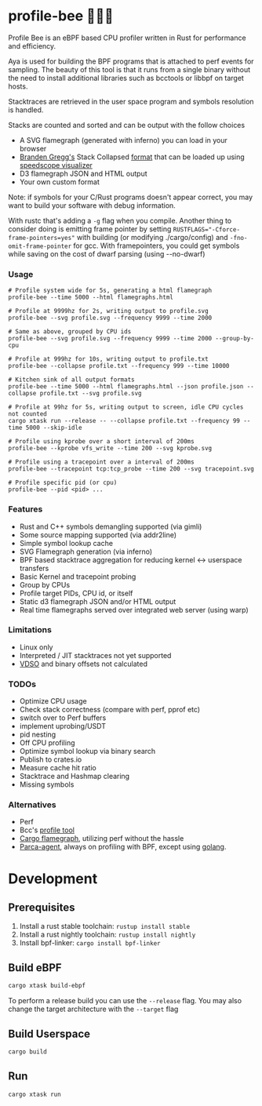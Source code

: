  # profile-bee 🐝🦀🔥

Profile Bee is an eBPF based CPU profiler written in Rust for performance and efficiency.

Aya is used for building the BPF programs that is attached to perf events for sampling.
The beauty of this tool is that it runs from a single binary without the need to install
additional libraries such as bcctools or libbpf on target hosts.

Stacktraces are retrieved in the user space program and symbols resolution is handled.

Stacks are counted and sorted and can be output with the follow choices

- A SVG flamegraph (generated with inferno) you can load in your browser
- [Branden Gregg's](https://www.brendangregg.com/FlameGraphs/cpuflamegraphs.html) Stack Collapsed [format](https://github.com/BrendanGregg/flamegraph#2-fold-stacks) that can be loaded up using [speedscope visualizer](https://www.speedscope.app/)
- D3 flamegraph JSON and HTML output
- Your own custom format

Note: if symbols for your C/Rust programs doesn't appear correct, you may want to build your software with debug information.

With rustc that's adding a `-g` flag when you compile. Another thing to consider doing is emitting frame pointer by setting `RUSTFLAGS="-Cforce-frame-pointers=yes"` with building (or modifying ./cargo/config)
and `-fno-omit-frame-pointer` for gcc. With framepointers, you could get symbols while saving on the cost of dwarf parsing (using --no-dwarf)

### Usage

```
# Profile system wide for 5s, generating a html flamegraph
profile-bee --time 5000 --html flamegraphs.html

# Profile at 9999hz for 2s, writing output to profile.svg
profile-bee --svg profile.svg --frequency 9999 --time 2000

# Same as above, grouped by CPU ids
profile-bee --svg profile.svg --frequency 9999 --time 2000 --group-by-cpu

# Profile at 999hz for 10s, writing output to profile.txt
profile-bee --collapse profile.txt --frequency 999 --time 10000

# Kitchen sink of all output formats
profile-bee --time 5000 --html flamegraphs.html --json profile.json --collapse profile.txt --svg profile.svg

# Profile at 99hz for 5s, writing output to screen, idle CPU cycles not counted
cargo xtask run --release -- --collapse profile.txt --frequency 99 --time 5000 --skip-idle

# Profile using kprobe over a short interval of 200ms
profile-bee --kprobe vfs_write --time 200 --svg kprobe.svg

# Profile using a tracepoint over a interval of 200ms
profile-bee --tracepoint tcp:tcp_probe --time 200 --svg tracepoint.svg

# Profile specific pid (or cpu)
profile-bee --pid <pid> ...

```

### Features
- Rust and C++ symbols demangling supported (via gimli)
- Some source mapping supported (via addr2line)
- Simple symbol lookup cache
- SVG Flamegraph generation (via inferno)
- BPF based stacktrace aggregation for reducing kernel <-> userspace transfers
- Basic Kernel and tracepoint probing
- Group by CPUs
- Profile target PIDs, CPU id, or itself
- Static d3 flamegraph JSON and/or HTML output
- Real time flamegraphs served over integrated web server (using warp)

### Limitations
- Linux only
- Interpreted / JIT stacktraces not yet supported
- [VDSO](https://man7.org/linux/man-pages/man7/vdso.7.html) and binary offsets not calculated

### TODOs
- Optimize CPU usage
- Check stack correctness (compare with perf, pprof etc)
- switch over to Perf buffers
- implement uprobing/USDT
- pid nesting
- Off CPU profiling
- Optimize symbol lookup via binary search
- Publish to crates.io
- Measure cache hit ratio
- Stacktrace and Hashmap clearing
- Missing symbols

### Alternatives
- Perf
- Bcc's [profile tool](https://github.com/iovisor/bcc/blob/b57dbb397cb110433c743685a7d1eb1fb9c3b1f9/tools/profile.py)
- [Cargo flamegraph](https://github.com/flamegraph-rs/flamegraph), utilizing perf without the hassle
- [Parca-agent](https://github.com/parca-dev/parca-agent), always on profiling with BPF, except using [golang](https://github.com/parca-dev/parca-agent/pull/869).

# Development

## Prerequisites

1. Install a rust stable toolchain: `rustup install stable`
1. Install a rust nightly toolchain: `rustup install nightly`
1. Install bpf-linker: `cargo install bpf-linker`

## Build eBPF

```bash
cargo xtask build-ebpf
```

To perform a release build you can use the `--release` flag.
You may also change the target architecture with the `--target` flag

## Build Userspace

```bash
cargo build
```

## Run

```bash
cargo xtask run
```
